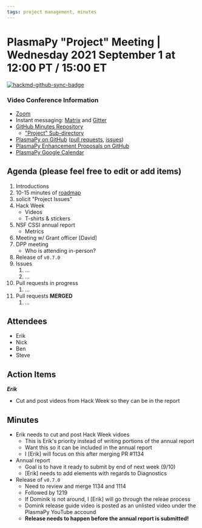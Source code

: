```yaml
---
tags: project management, minutes
---
```


# PlasmaPy "Project" Meeting | Wednesday 2021 September 1 at 12:00 PT / 15:00 ET

[![hackmd-github-sync-badge](https://hackmd.io/r0T1vhpXToWXQn8xNHaxxA/badge)](https://hackmd.io/r0T1vhpXToWXQn8xNHaxxA)


### Video Conference Information
* [Zoom](https://www.plasmapy.org/zoom)
* Instant messaging: [Matrix](https://element.im/app/#/room/#plasmapy:openastronomy.org) and [Gitter](https://gitter.im/PlasmaPy/Lobby)
* [GitHub Minutes Repository](https://github.com/PlasmaPy/plasmapy-project/tree/master/minutes)
    * ["Project" Sub-directory](https://github.com/PlasmaPy/plasmapy-project/tree/master/minutes/_project)
* [PlasmaPy on GitHub](https://github.com/PlasmaPy/plasmapy) ([pull requests](https://github.com/PlasmaPy/plasmapy/pulls), [issues](https://github.com/PlasmaPy/plasmapy/issues))
* [PlasmaPy Enhancement Proposals on GitHub](https://github.com/PlasmaPy/PlasmaPy-PLEPs)
* [PlasmaPy Google Calendar](https://calendar.google.com/calendar/embed?src=c_sqqq390s24jjfjp3q86pv41pi8%40group.calendar.google.com&ctz=America%2FNew_York)

## Agenda (please feel free to edit or add items)

1. Introductions
2. 10-15 minutes of [roadmap](https://hackmd.io/@plasmapy/ry0mmnj6v)
3. solicit "Project Issues"
4. Hack Week 
    * Videos
    * T-shirts & stickers
6. NSF CSSI annual report
    * Metrics
8. Meeting w/ Grant officer [David]
9. DPP meeting
    * Who is attending in-person?
10. Release of `v0.7.0`
11. Issues
    1. ...
    2. ...
11. Pull requests in progress 
    1. ...
12. Pull requests **MERGED**
    1. ...

## Attendees

* Erik
* Nick
* Ben
* Steve

## Action Items

***Erik***
* Cut and post videos from Hack Week so they can be in the report

## Minutes

* Erik needs to cut and post Hack Week vidoes
    * This is Erik's priority instead of writing portions of the annual report
    * Want this so it can be included in the annual report
    * I [Erik] will focus on this after merging PR #1134
* Annual report
    * Goal is to have it ready to submit by end of next week (9/10)
    * [Erik] needs to add elements with regards to Diagnostics
* Release of `v0.7.0`
    * Need to review and merge 1134 and 1114
    * Followed by 1219
    * If Dominik is not around, I [Erik] will go through the releae process
    * Domink release guide video is posted as an unlisted video under the PlasmaPy YouTube accound
    * **Release needs to happen before the annual report is submitted!**
